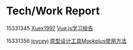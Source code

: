 # Tech/Work Report

 15331345 [Xuex1997](https://github.com/Xuex1997) [Vue.js学习报告](https://xuex1997.github.io/系统分析与设计/2018/04/15/Vue-学习报告/)
 
 15331356 [joyceyj](https://github.com/joyceyj) [原型设计工具Mockplus使用方法](https://joyceyj.github.io/SAD-HW5/)
